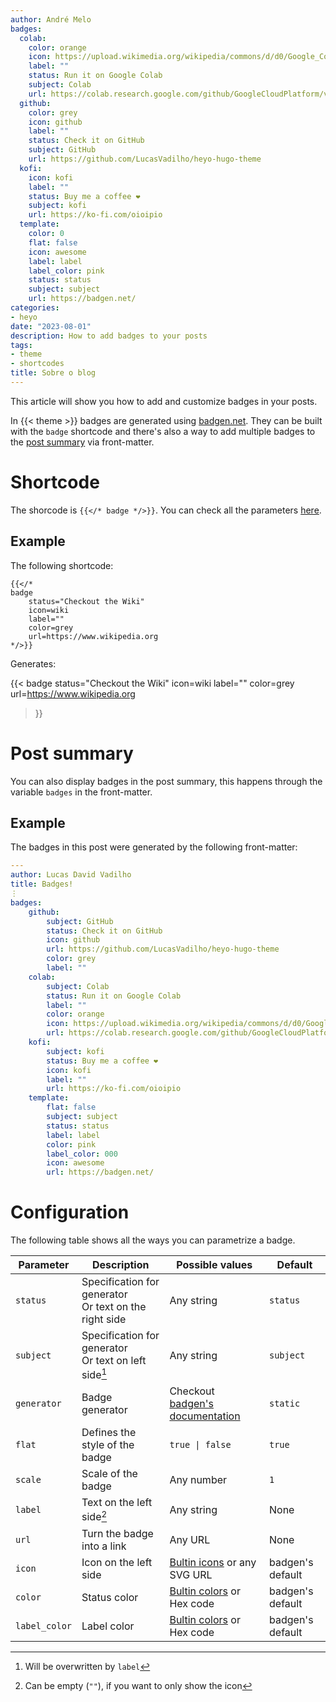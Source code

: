 ```yaml
---
author: André Melo
badges:
  colab:
    color: orange
    icon: https://upload.wikimedia.org/wikipedia/commons/d/d0/Google_Colaboratory_SVG_Logo.svg
    label: ""
    status: Run it on Google Colab
    subject: Colab
    url: https://colab.research.google.com/github/GoogleCloudPlatform/vertex-ai-samples/blob/main/notebooks/official/model_monitoring/model_monitoring.ipynb
  github:
    color: grey
    icon: github
    label: ""
    status: Check it on GitHub
    subject: GitHub
    url: https://github.com/LucasVadilho/heyo-hugo-theme
  kofi:
    icon: kofi
    label: ""
    status: Buy me a coffee ❤️
    subject: kofi
    url: https://ko-fi.com/oioipio
  template:
    color: 0
    flat: false
    icon: awesome
    label: label
    label_color: pink
    status: status
    subject: subject
    url: https://badgen.net/
categories:
- heyo
date: "2023-08-01"
description: How to add badges to your posts
tags:
- theme
- shortcodes
title: Sobre o blog
---
```


This article will show you how to add and customize badges in your posts.
<!--more-->

In {{< theme >}} badges are generated using [badgen.net](https://badgen.net/). They can be built with the `badge` shortcode and there's also a way to add multiple badges to the [post summary](#post-summary) via front-matter.

# Shortcode

The shorcode is `{{</* badge */>}}`. You can check all the parameters [here](#configuration).

## Example

The following shortcode:

```go-html-template
{{</* 
badge 
    status="Checkout the Wiki"
    icon=wiki
    label=""
    color=grey
    url=https://www.wikipedia.org
*/>}}
```

Generates:

{{< 
badge 
    status="Checkout the Wiki"
    icon=wiki
    label=""
    color=grey
    url=https://www.wikipedia.org
>}}


# Post summary

You can also display badges in the post summary, this happens through the variable `badges` in the front-matter.

## Example

The badges in this post were generated by the following front-matter:

```yaml
---
author: Lucas David Vadilho
title: Badges!
⋮
badges:
    github:
        subject: GitHub
        status: Check it on GitHub
        icon: github
        url: https://github.com/LucasVadilho/heyo-hugo-theme
        color: grey
        label: ""
    colab:
        subject: Colab
        status: Run it on Google Colab
        label: ""
        color: orange
        icon: https://upload.wikimedia.org/wikipedia/commons/d/d0/Google_Colaboratory_SVG_Logo.svg
        url: https://colab.research.google.com/github/GoogleCloudPlatform/vertex-ai-samples/blob/main/notebooks/official/model_monitoring/model_monitoring.ipynb
    kofi:
        subject: kofi
        status: Buy me a coffee ❤️
        icon: kofi
        label: ""
        url: https://ko-fi.com/oioipio
    template:
        flat: false
        subject: subject
        status: status
        label: label
        color: pink
        label_color: 000
        icon: awesome
        url: https://badgen.net/
```

# Configuration

The following table shows all the ways you can parametrize a badge.

| Parameter | Description | Possible values | Default |
|---|---|---|---|
| `status` | Specification for generator <br /> Or text on the right side | Any string | `status`  |
| `subject` | Specification for generator <br /> Or text on left side[^1] | Any string | `subject` |
| `generator` | Badge generator | Checkout [badgen's documentation](https://badgen.net/help#generators) | `static` |
| `flat` | Defines the style of the badge | `true \| false` | `true` |
| `scale` | Scale of the badge | Any number | `1` |
| `label` | Text on the left side[^2] | Any string | None |
| `url` | Turn the badge into a link | Any URL | None |
| `icon` | Icon on the left side | [Bultin icons](https://badgen.net/help#icons) or any SVG URL | badgen's default |
| `color` | Status color | [Bultin colors](https://badgen.net/help#colors) or Hex code | badgen's default |
| `label_color` | Label color | [Bultin colors](https://badgen.net/help#colors) or Hex code | badgen's default |

[^1]: Will be overwritten by `label`
[^2]: Can be empty (`""`), if you want to only show the icon
